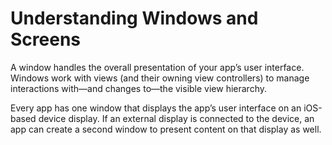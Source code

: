 # Understanding Windows and Screens

A window handles the overall presentation of your app’s user interface. Windows work with views (and their owning view controllers) to manage interactions with—and changes to—the visible view hierarchy.

Every app has one window that displays the app’s user interface on an iOS-based device display. If an external display is connected to the device, an app can create a second window to present content on that display as well.

